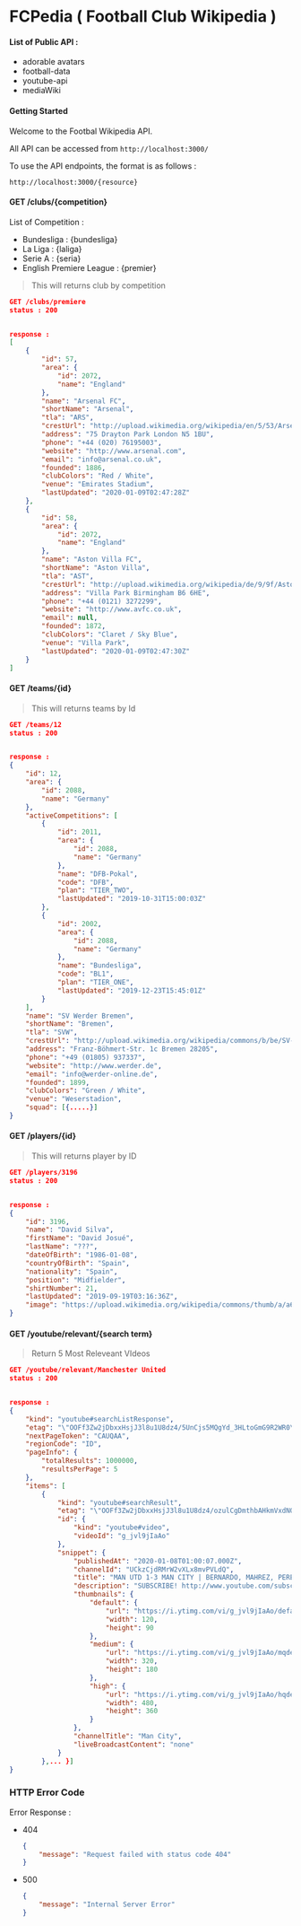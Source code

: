 # FCPedia ( Football Club Wikipedia )

#### List of Public API :
- adorable avatars
- football-data
- youtube-api
- mediaWiki

#### Getting Started

Welcome to the Footbal Wikipedia API.

All API can be accessed from `http://localhost:3000/`

To use the API endpoints, the format is as follows :

`http://localhost:3000/{resource}`

#### GET  /clubs/{competition}

List of Competition :

- Bundesliga : {bundesliga}
- La Liga : {laliga}
- Serie A : {seria}
- English Premiere League : {premier}

> This will returns club by competition

```json
GET /clubs/premiere
status : 200


response : 
[
    {
        "id": 57,
        "area": {
            "id": 2072,
            "name": "England"
        },
        "name": "Arsenal FC",
        "shortName": "Arsenal",
        "tla": "ARS",
        "crestUrl": "http://upload.wikimedia.org/wikipedia/en/5/53/Arsenal_FC.svg",
        "address": "75 Drayton Park London N5 1BU",
        "phone": "+44 (020) 76195003",
        "website": "http://www.arsenal.com",
        "email": "info@arsenal.co.uk",
        "founded": 1886,
        "clubColors": "Red / White",
        "venue": "Emirates Stadium",
        "lastUpdated": "2020-01-09T02:47:28Z"
    },
    {
        "id": 58,
        "area": {
            "id": 2072,
            "name": "England"
        },
        "name": "Aston Villa FC",
        "shortName": "Aston Villa",
        "tla": "AST",
        "crestUrl": "http://upload.wikimedia.org/wikipedia/de/9/9f/Aston_Villa_logo.svg",
        "address": "Villa Park Birmingham B6 6HE",
        "phone": "+44 (0121) 3272299",
        "website": "http://www.avfc.co.uk",
        "email": null,
        "founded": 1872,
        "clubColors": "Claret / Sky Blue",
        "venue": "Villa Park",
        "lastUpdated": "2020-01-09T02:47:30Z"
    }
]
```



#### GET  /teams/{id}

> This will returns teams by Id

```json
GET /teams/12
status : 200


response :
{
    "id": 12,
    "area": {
        "id": 2088,
        "name": "Germany"
    },
    "activeCompetitions": [
        {
            "id": 2011,
            "area": {
                "id": 2088,
                "name": "Germany"
            },
            "name": "DFB-Pokal",
            "code": "DFB",
            "plan": "TIER_TWO",
            "lastUpdated": "2019-10-31T15:00:03Z"
        },
        {
            "id": 2002,
            "area": {
                "id": 2088,
                "name": "Germany"
            },
            "name": "Bundesliga",
            "code": "BL1",
            "plan": "TIER_ONE",
            "lastUpdated": "2019-12-23T15:45:01Z"
        }
    ],
    "name": "SV Werder Bremen",
    "shortName": "Bremen",
    "tla": "SVW",
    "crestUrl": "http://upload.wikimedia.org/wikipedia/commons/b/be/SV-Werder-Bremen-Logo.svg",
    "address": "Franz-Böhmert-Str. 1c Bremen 28205",
    "phone": "+49 (01805) 937337",
    "website": "http://www.werder.de",
    "email": "info@werder-online.de",
    "founded": 1899,
    "clubColors": "Green / White",
    "venue": "Weserstadion",
    "squad": [{.....}]
}
```

#### GET /players/{id}

> This will returns player by ID

```json
GET /players/3196
status : 200


response : 
{
    "id": 3196,
    "name": "David Silva",
    "firstName": "David Josué",
    "lastName": "???",
    "dateOfBirth": "1986-01-08",
    "countryOfBirth": "Spain",
    "nationality": "Spain",
    "position": "Midfielder",
    "shirtNumber": 21,
    "lastUpdated": "2019-09-19T03:16:36Z",
    "image": "https://upload.wikimedia.org/wikipedia/commons/thumb/a/a6/David_Silva_2017.jpg/333px-David_Silva_2017.jpg"
}
```

#### GET /youtube/relevant/{search term}

> Return 5 Most Releveant VIdeos

```json
GET /youtube/relevant/Manchester United
status : 200


response : 
{
    "kind": "youtube#searchListResponse",
    "etag": "\"OOFf3Zw2jDbxxHsjJ3l8u1U8dz4/5UnCjs5MQgYd_3HLtoGmG9R2WR0\"",
    "nextPageToken": "CAUQAA",
    "regionCode": "ID",
    "pageInfo": {
        "totalResults": 1000000,
        "resultsPerPage": 5
    },
    "items": [
        {
            "kind": "youtube#searchResult",
            "etag": "\"OOFf3Zw2jDbxxHsjJ3l8u1U8dz4/ozulCgDmthbAHkmVxdNQC0FgnYo\"",
            "id": {
                "kind": "youtube#video",
                "videoId": "g_jvl9jIaAo"
            },
            "snippet": {
                "publishedAt": "2020-01-08T01:00:07.000Z",
                "channelId": "UCkzCjdRMrW2vXLx8mvPVLdQ",
                "title": "MAN UTD 1-3 MAN CITY | BERNARDO, MAHREZ, PEREIRA, RASHFORD | CARABAO CUP HIGHLIGHTS",
                "description": "SUBSCRIBE! http://www.youtube.com/subscription_center?add_user=mancity http://www.mancity.com http://www.facebook.com/mancity ...",
                "thumbnails": {
                    "default": {
                        "url": "https://i.ytimg.com/vi/g_jvl9jIaAo/default.jpg",
                        "width": 120,
                        "height": 90
                    },
                    "medium": {
                        "url": "https://i.ytimg.com/vi/g_jvl9jIaAo/mqdefault.jpg",
                        "width": 320,
                        "height": 180
                    },
                    "high": {
                        "url": "https://i.ytimg.com/vi/g_jvl9jIaAo/hqdefault.jpg",
                        "width": 480,
                        "height": 360
                    }
                },
                "channelTitle": "Man City",
                "liveBroadcastContent": "none"
            }
        },... }]
}

```

### HTTP Error Code

Error Response :

- 404

  ```json
  {
      "message": "Request failed with status code 404"
  }
  ```

- 500

  ```json
  {
      "message": "Internal Server Error"
  }
  ```

  
